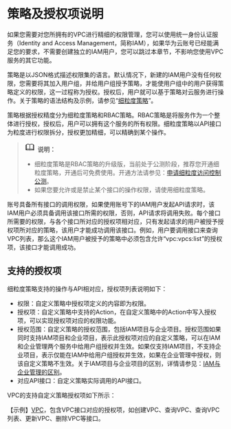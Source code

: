 # 策略及授权项说明<a name="permission_0001"></a>

如果您需要对您所拥有的VPC进行精细的权限管理，您可以使用统一身份认证服务（Identity and Access Management，简称IAM），如果华为云账号已经能满足您的要求，不需要创建独立的IAM用户，您可以跳过本章节，不影响您使用VPC服务的其它功能。

策略是以JSON格式描述权限集的语言。默认情况下，新建的IAM用户没有任何权限，您需要将其加入用户组，并给用户组授予策略，才能使用户组中的用户获得策略定义的权限，这一过程称为授权。授权后，用户就可以基于策略对云服务进行操作。关于策略的语法结构及示例，请参见“[细粒度策略](https://support.huaweicloud.com/usermanual-vpc/permission_0005.html)”。

策略根据授权精度分为细粒度策略和RBAC策略。RBAC策略是将服务作为一个整体进行授权，授权后，用户可以拥有这个服务的所有权限。细粒度策略以API接口为粒度进行权限拆分，授权更加精细，可以精确到某个操作。

>![](public_sys-resources/icon-note.gif) **说明：**   
>-   细粒度策略是RBAC策略的升级版，当前处于公测阶段，推荐您开通细粒度策略，开通后可免费使用。开通方法请参见：[申请细粒度访问控制公测](https://support.huaweicloud.com/usermanual-iam/iam_01_019.html)。  
>-   如果您要允许或是禁止某个接口的操作权限，请使用细粒度策略。  

账号具备所有接口的调用权限，如果使用账号下的IAM用户发起API请求时，该IAM用户必须具备调用该接口所需的权限，否则，API请求将调用失败。每个接口所需要的权限，与各个接口所对应的授权项相对应，只有发起请求的用户被授予授权项所对应的策略，该用户才能成功调用该接口。例如，用户要调用接口来查询VPC列表，那么这个IAM用户被授予的策略中必须包含允许“vpc:vpcs:list”的授权项，该接口才能调用成功。

## 支持的授权项<a name="section148321343516"></a>

细粒度策略支持的操作与API相对应，授权项列表说明如下：

-   权限：自定义策略中授权项定义的内容即为权限。
-   授权项：自定义策略中支持的Action，在自定义策略中的Action中写入授权项，可以实现授权项对应的权限功能。
-   授权范围：自定义策略的授权范围，包括IAM项目与企业项目。授权范围如果同时支持IAM项目和企业项目，表示此授权项对应的自定义策略，可以在IAM和企业管理两个服务中给用户组授权并生效。如果仅支持IAM项目，不支持企业项目，表示仅能在IAM中给用户组授权并生效，如果在企业管理中授权，则该自定义策略不生效。关于IAM项目与企业项目的区别，详情请参见：[IAM与企业管理的区别](https://support.huaweicloud.com/iam_faq/iam_01_0101.html)。
-   对应API接口：自定义策略实际调用的API接口。

VPC的支持自定义策略授权项如下所示：

【示例】[VPC](vpc-permission.md)，包含VPC接口对应的授权项，如创建VPC、查询VPC、查询VPC列表、更新VPC、删除VPC等接口。

